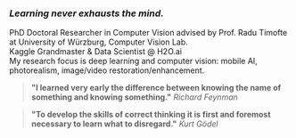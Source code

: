 
### _Learning never exhausts the mind._

<!-- <img align="right" src="https://thumbs.gfycat.com/TemptingOptimisticAlbacoretuna-size_restricted.gif" width="150" height="100"> --> 

PhD Doctoral Researcher in Computer Vision advised by Prof. Radu Timofte at University of Würzburg, Computer Vision Lab.<br>
Kaggle Grandmaster & Data Scientist @ H2O.ai<br>
My research focus is deep learning and computer vision: mobile AI, photorealism, image/video restoration/enhancement.

> **"I learned very early the difference between knowing the name of something and knowing something."** *Richard Feynman*<br> 

> **"To develop the skills of correct thinking it is first and foremost necessary to learn what to disregard."** *Kurt Gödel*

